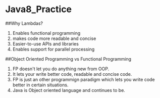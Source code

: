 # Java8_Practice


##Why Lambdas?
1. Enables functional programming
2. makes code more readable and concise
3. Easier-to-use APIs and libraries
4. Enables support for parallel processing

##Object Oriented Programming vs Functional Programming

1. FP doesn't let you do anything new from OOP.
2. It lets your write better code, readable and concise code.
3. FP is just an other programmign paradigm which lets you write code better in certain situations.
4. Java is Object oriented language and continues to be.



